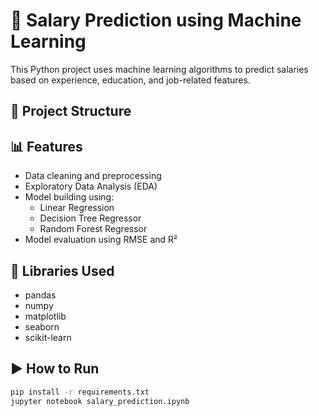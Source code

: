 # 💼 Salary Prediction using Machine Learning

This Python project uses machine learning algorithms to predict salaries based on experience, education, and job-related features.

## 📂 Project Structure

## 📊 Features
- Data cleaning and preprocessing
- Exploratory Data Analysis (EDA)
- Model building using:
  - Linear Regression
  - Decision Tree Regressor
  - Random Forest Regressor
- Model evaluation using RMSE and R²

## 🧠 Libraries Used
- pandas
- numpy
- matplotlib
- seaborn
- scikit-learn

## ▶ How to Run

```bash
pip install -r requirements.txt
jupyter notebook salary_prediction.ipynb


